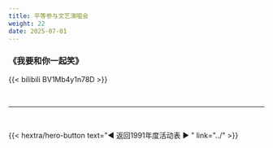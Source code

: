 ```yaml
---
title: 平等参与文艺演唱会
weight: 22
date: 2025-07-01
---
```


### 《我要和你一起笑》

{{< bilibili BV1Mb4y1n78D >}}

<br>
<hr>
<br>

{{< hextra/hero-button text="◀ 返回1991年度活动表 ▶ " link="../" >}}